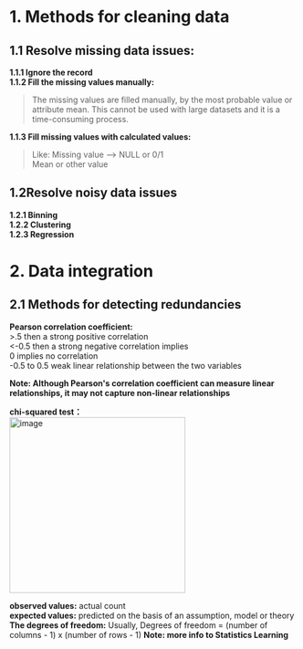 # 1. Methods for cleaning data    
    
## 1.1 Resolve missing data issues:   
**1.1.1 Ignore the record**    
**1.1.2 Fill the missing values manually:**    
> The missing values are filled manually, by the most probable value or attribute mean. This cannot be used with large datasets and it is a time-consuming process.    
  
**1.1.3 Fill missing values with calculated values:**    
> Like: Missing value --> NULL or 0/1    
> Mean or other value    
  
## 1.2Resolve noisy data issues  
**1.2.1 Binning**  
**1.2.2 Clustering**  
**1.2.3 Regression**  
  
  
# 2. Data integration    
## 2.1 Methods for detecting redundancies      
  
**Pearson correlation coefficient:**    
    >.5 then a strong positive correlation    
    <-0.5 then a strong negative correlation implies    
    0 implies no correlation    
    -0.5 to 0.5 weak linear relationship between the two variables

**Note: Although Pearson's correlation coefficient can measure linear relationships, it may not capture non-linear relationships**

**chi-squared test：**  
<img width="308" alt="image" src="https://github.com/Chenbai404/Chenbai404.github.io/assets/54025529/c56e87e3-0b32-432d-81b0-bdc3688e326b">  
  
**observed values:** actual count  
**expected values:** predicted on the basis of an assumption, model or theory  
**The degrees of freedom:** Usually, Degrees of freedom = (number of columns - 1) x (number of rows - 1)
**Note: more info to Statistics Learning**
